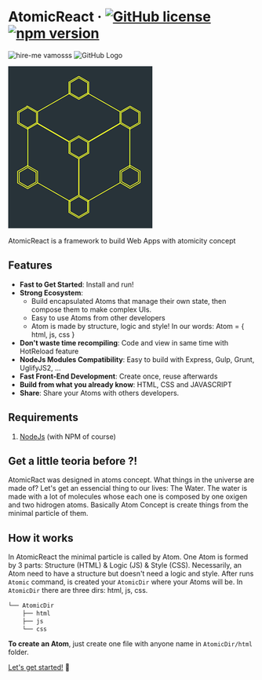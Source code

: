# AtomicReact  &middot; [![GitHub license](https://img.shields.io/badge/license-MIT-blue.svg)](https://github.com/facebook/react/blob/master/LICENSE) [![npm version](https://img.shields.io/npm/v/atomicreact.svg?style=flat)](https://www.npmjs.com/package/atomicreact)

![hire-me](https://i.imgur.com/4izvPGc.png ':size=100')
vamosss
![GitHub Logo](https://svgshare.com/i/8wf.svg ':size=100')

![GitHub Logo Image](./assets/logo_s.png ':size=100')

AtomicReact is a framework to build Web Apps with atomicity concept
## Features

* **Fast to Get Started**: Install and run!
* **Strong Ecosystem**:
    *  Build encapsulated Atoms that manage their own state, then compose them to make complex UIs.
    *  Easy to use Atoms from other developers
    *  Atom is made by structure, logic and style! In our words: Atom = { html, js, css }
* **Don't waste time recompiling**: Code and view in same time with HotReload feature
* **NodeJs Modules Compatibility**: Easy to build with Express, Gulp, Grunt, UglifyJS2, ...
* **Fast Front-End Development**: Create once, reuse afterwards
* **Build from what you already know**: HTML, CSS and JAVASCRIPT
* **Share**: Share your Atoms with others developers.

## Requirements
1. [NodeJs](https://nodejs.org) (with NPM of course)

## Get a little teoria before ?!
AtomicRact was designed in atoms concept. What things in the universe are made of?
Let's get an essencial thing to our lives: The Water. The water is made with a lot of molecules whose each one is composed by one oxigen and two hidrogen atoms.
Basically Atom Concept is create things from the minimal particle of them.

## How it works
In AtomicReact the minimal particle is called by Atom. One Atom is formed by 3 parts: Structure (HTML) & Logic (JS) & Style (CSS). Necessarily, an Atom need to have a structure but doesn't need a logic and style.
After runs `Atomic` command,  is created your `AtomicDir` where your Atoms will be.
In `AtomicDir` there are three dirs: html, js, css.
``` text
└── AtomicDir
    ├── html
    ├── js
    └── css
```
**To create an Atom**, just create one file with anyone name in `AtomicDir/html` folder.

[Let's get started!](getStarted?id=installation) :rocket:
